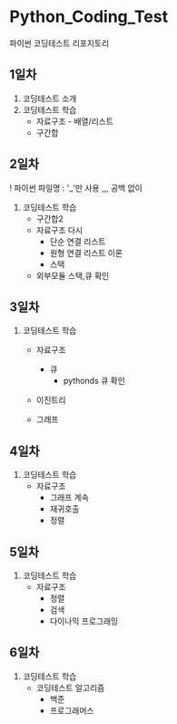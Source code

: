 # Python_Coding_Test
파이썬 코딩테스트 리포지토리

## 1일차
1. 코딩테스트 소개
2. 코딩테스트 학습
    - 자료구조 - 배열/리스트
    - 구간합
    
## 2일차
! 파이썬 파일명 : '_'만 사용 ,,, 공백 없이
1. 코딩테스트 학습
    - 구간합2
    - 자료구조 다시
        - 단순 연결 리스트
        - 원형 연결 리스트 이론
        - 스택 
    - 외부모듈 스택,큐 확인

## 3일차
1. 코딩테스트 학습
    - 자료구조
        - 큐
            - pythonds 큐 확인
    - 이진트리
        
    - 그래프        
## 4일차
1. 코딩테스트 학습
   - 자료구조
        - 그래프 계속
        - 재귀호출
        - 정렬

## 5일차
1. 코딩테스트 학습
    - 자료구조
        - 정렬
        - 검색
        - 다이나믹 프로그래밍
## 6일차
1. 코딩테스트 학습
    - 코딩테스트 알고리즘
        - 백준
        - 프로그래머스
